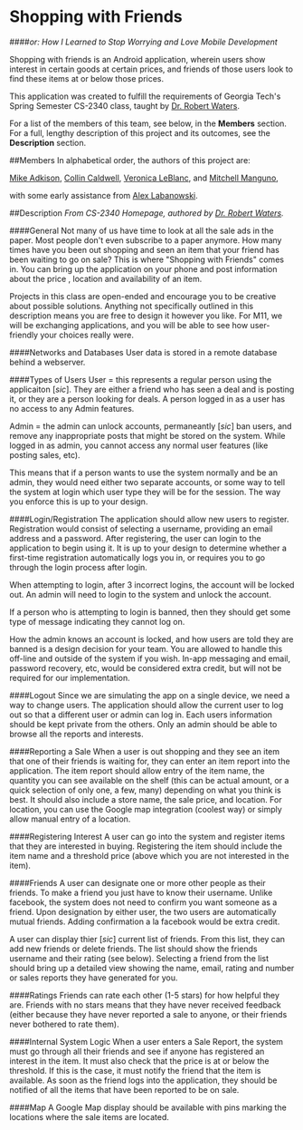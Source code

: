 Shopping with Friends
==
####*or: How I Learned to Stop Worrying and Love Mobile Development*

Shopping with friends is an Android application, wherein users show interest in certain goods at certain prices, and friends of those users look to find these items at or below those prices.

This application was created to fulfill the requirements of Georgia Tech's Spring Semester CS-2340 class, taught by [Dr. Robert Waters][6].

For a list of the members of this team, see below, in the __Members__ section. For a full, lengthy description of this project and its outcomes, see the __Description__ section.

##Members
In alphabetical order, the authors of this project are:

[Mike Adkison][1],
[Collin Caldwell][2],
[Veronica LeBlanc][3], and
[Mitchell Manguno][4],

with some early assistance from [Alex Labanowski][5].

##Description
*From CS-2340 Homepage, authored by [Dr. Robert Waters][6].*

####General
Not many of us have time to look at all the sale ads in the paper. Most people don't even subscribe to a paper anymore. How many times have you been out shopping and seen an item that your friend has been waiting to go on sale? This is where "Shopping with Friends" comes in. You can bring up the application on your phone and post information about the price , location and availability of an item.

Projects in this class are open-ended and encourage you to be creative about possible solutions. Anything not specifically outlined in this description means you are free to design it however you like. For M11, we will be exchanging applications, and you will be able to see how user-friendly your choices really were.

####Networks and Databases
User data is stored in a remote database behind a webserver.

####Types of Users
User = this represents a regular person using the applicaiton [*sic*]. They are either a friend who has seen a deal and is posting it, or they are a person looking for deals. A person logged in as a user has no access to any Admin features.

Admin = the admin can unlock accounts, permaneantly [*sic*] ban users, and remove any inappropriate posts that might be stored on the system. While logged in as admin, you cannot access any normal user features (like posting sales, etc).

This means that if a person wants to use the system normally and be an admin, they would need either two separate accounts, or some way to tell the system at login which user type they will be for the session. The way you enforce this is up to your design.

####Login/Registration
The application should allow new users to register. Registration would consist of selecting a username, providing an email address and a password. After registering, the user can login to the application to begin using it. It is up to your design to determine whether a first-time registration automatically logs you in, or requires you to go through the login process after login.

When attempting to login, after 3 incorrect logins, the account will be locked out. An admin will need to login to the system and unlock the account.

If a person who is attempting to login is banned, then they should get some type of message indicating they cannot log on.

How the admin knows an account is locked, and how users are told they are banned is a design decision for your team. You are allowed to handle this off-line and outside of the system if you wish. In-app messaging and email, password recovery, etc, would be considered extra credit, but will not be required for our implementation.

####Logout
Since we are simulating the app on a single device, we need a way to change users. The application should allow the current user to log out so that a different user or admin can log in. Each users information should be kept private from the others. Only an admin should be able to browse all the reports and interests.

####Reporting a Sale
When a user is out shopping and they see an item that one of their friends is waiting for, they can enter an item report into the application. The item report should allow entry of the item name, the quantity you can see available on the shelf (this can be actual amount, or a quick selection of only one, a few, many) depending on what you think is best. It should also include a store name, the sale price, and location. For location, you can use the Google map integration (coolest way) or simply allow manual entry of a location.

####Registering Interest
A user can go into the system and register items that they are interested in buying. Registering the item should include the item name and a threshold price (above which you are not interested in the item).

####Friends
A user can designate one or more other people as their friends. To make a friend you just have to know their username. Unlike facebook, the system does not need to confirm you want someone as a friend. Upon designation by either user, the two users are automatically mutual friends. Adding confirmation a la facebook would be extra credit.

A user can display thier [*sic*] current list of friends. From this list, they can add new friends or delete friends. The list should show the friends username and their rating (see below). Selecting a friend from the list should bring up a detailed view showing the name, email, rating and number or sales reports they have generated for you.

####Ratings
Friends can rate each other (1-5 stars) for how helpful they are. Friends with no stars means that they have never received feedback (either because they have never reported a sale to anyone, or their friends never bothered to rate them).

####Internal System Logic
When a user enters a Sale Report, the system must go through all their friends and see if anyone has registered an interest in the item. It must also check that the price is at or below the threshold. If this is the case, it must notify the friend that the item is available. As soon as the friend logs into the application, they should be notified of all the items that have been reported to be on sale.

####Map
A Google Map display should be available with pins marking the locations where the sale items are located.


[1]: https://github.com/mikeadkison
[2]: https://github.com/cheychc
[3]: https://github.com/coolCharizard
[4]: https://github.com/mmanguno
[5]: https://github.com/Labanowski
[6]: http://www.cc.gatech.edu/home/watersr/
